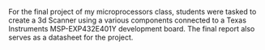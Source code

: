 For the final project of my microprocessors class, students were tasked to create a 3d Scanner using a various components connected to a Texas Instruments MSP-EXP432E401Y development board. The final report also serves as a datasheet for the project.
